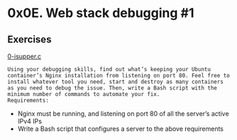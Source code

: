 # 0x0E. Web stack debugging #1

## Exercises

[0-isupper.c](./0-isupper.c)
```
Using your debugging skills, find out what’s keeping your Ubuntu container’s Nginx installation from listening on port 80. Feel free to install whatever tool you need, start and destroy as many containers as you need to debug the issue. Then, write a Bash script with the minimum number of commands to automate your fix.
Requirements:
```
* Nginx must be running, and listening on port 80 of all the server’s active IPv4 IPs 
* Write a Bash script that configures a server to the above requirements

